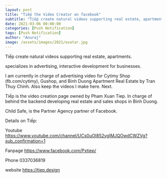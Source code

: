 ```yaml
---
layout: post
title: "Tiếp the Video Creator on facebook"
subtitle: "Tiếp create natural videos supporting real estate, apartments advertising."
date: 2021-03-06 00:00:00
categories: [Push Notification]
tags: [Push Notification]
author: "Anuraj"
image: /assets/images/2021/avatar.jpg
---
```

Tiếp create natural videos supporting real estate, apartments.

specializes in advertising, interactive development for businesses.

I am currently in charge of advertising video for Cytimy Shop (fb.com/cytimy), Gushop, and Binh Duong Apartment Real Estate by Tran Thuy Chinh. Also keep the videos I make here. Next.

Tiếp is the video creation page owned by Pham Xuan Tiep. In charge of behind the backend developing real estate and sales shops in Binh Duong.

Child Safe, is the Partner Agency partner of Facebook.

Details on Tiếp:

Youtube https://www.youtube.com/channel/UCs0uOl852ygIMJQOwdCWZVg?sub_confirmation=1

Fanpage https://www.facebook.com/Pxtiep/

Phone 0337036819

website https://tiep.design
